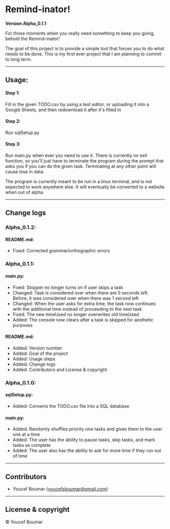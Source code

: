 # Remind-inator!

**Version Alpha_0.1.1**

For those moments when you really need something to keep you going, behold the Remind-inator!

The goal of this project is to provide a simple tool that forces you to do what needs to be done. This is my first ever project that I am planning to commit to long term.

---

## Usage:

#### Step 1:
Fill in the given TODO.csv by using a text editor, or uploading it into a Google Sheets, and then redownload it after it's filled in
#### Step 2:
Run sqlSetup.py
#### Step 3:
Run main.py when ever you need to use it. There is currently no exit function, so you'll just have to terminate the program during the prompt that asks you if you can do the given task. Terminating at any other point will cause lose in data.

The program is currently meant to be run in a linux terminal, and is not expected to work anywhere else. It will eventually be converted to a website when out of alpha.

---

## Change logs

### Alpha_0.1.2:

#### README.md:
- Fixed: Corrected grammar/orthographic errors

### Alpha_0.1.1:

#### main.py:

- Fixed: Stopper no longer turns on if user skips a task
- Changed: Task is considered over when there are 0 seconds left. Before, it was considered over when there was 1 second left
- Changed: When the user asks for extra time, the task now continues with the additional time instead of proceeding to the next task
- Fixed: The new timeUsed no longer overwrites old timeUsed
- Added: The console now clears after a task is skipped for aesthetic purposes

#### README.md:
- Added: Version number
- Added: Goal of the project
- Added: Usage steps
- Added: Change logs
- Added: Contributors and License & copyright

### Alpha_0.1.0:

#### sqlSetup.py:
- Added: Converts the TODO.csv file into a SQL database

#### main.py:
- Added: Randomly shuffles priority one tasks and gives them to the user one at a time 
- Added: The user has the ability to pause tasks, skip tasks, and mark tasks as complete 
- Added: The user also has the ability to ask for more time if they run out of time

---

## Contributors

- Youcef Boumar (<youcefsboumar@gmail.com>)

---

## License & copyright

© Youcef Boumar